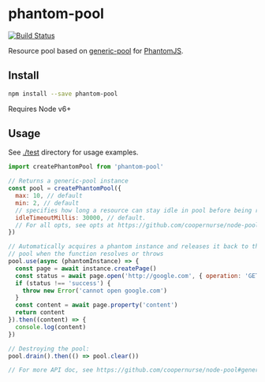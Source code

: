 # phantom-pool

[![Build Status](https://travis-ci.org/blockai/phantom-pool.svg?branch=master)](https://travis-ci.org/blockai/phantom-pool)

Resource pool based on [generic-pool](https://github.com/coopernurse/node-pool) for [PhantomJS](https://github.com/amir20/phantomjs-node).

## Install

```bash
npm install --save phantom-pool
```

Requires Node v6+

## Usage

See [./test](./test) directory for usage examples.

```javascript
import createPhantomPool from 'phantom-pool'

// Returns a generic-pool instance
const pool = createPhantomPool({
  max: 10, // default
  min: 2, // default
  // specifies how long a resource can stay idle in pool before being removed
  idleTimeoutMillis: 30000, // default.
  // For all opts, see opts at https://github.com/coopernurse/node-pool#createpool
})

// Automatically acquires a phantom instance and releases it back to the
// pool when the function resolves or throws
pool.use(async (phantomInstance) => {
  const page = await instance.createPage()
  const status = await page.open('http://google.com', { operation: 'GET' })
  if (status !== 'success') {
    throw new Error('cannot open google.com')
  }
  const content = await page.property('content')
  return content
}).then((content) => {
  console.log(content)
})

// Destroying the pool:
pool.drain().then(() => pool.clear())

// For more API doc, see https://github.com/coopernurse/node-pool#generic-pool
```